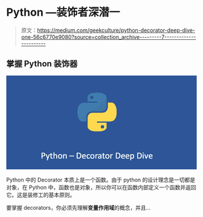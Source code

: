 # Python —装饰者深潜一

> 原文：<https://medium.com/geekculture/python-decorator-deep-dive-one-56c6770e9080?source=collection_archive---------7----------------------->

## 掌握 Python 装饰器

![](img/1b3fc231d8700cacfc05f41b5bc65875.png)

Python 中的 Decorator 本质上是一个函数。由于 python 的设计理念是一切都是对象，在 Python 中，函数也是对象，所以你可以在函数内部定义一个函数并返回它。这是装修工的基本原则。

要掌握 decorators，你必须先理解**变量作用域**的概念，并且…